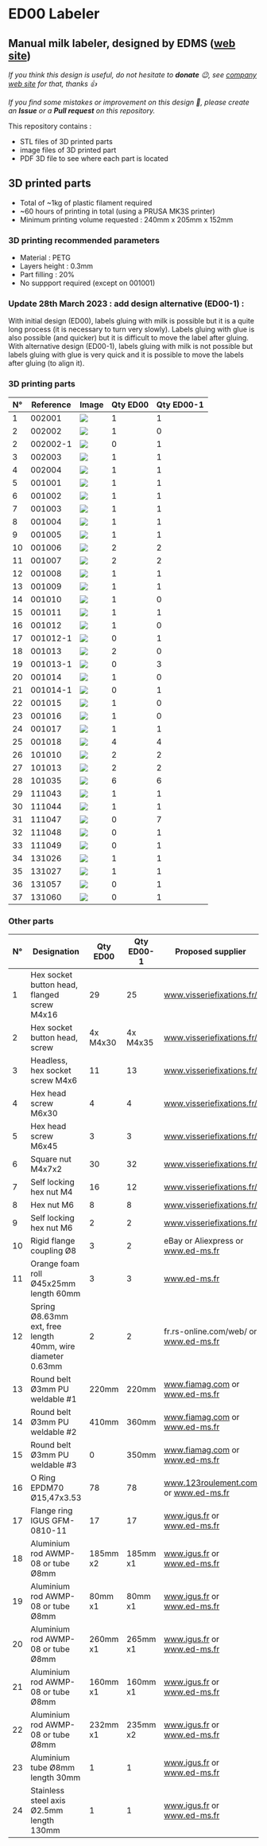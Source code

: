 # ED00 Labeler

## Manual milk labeler, designed by EDMS ([web site](https://www.ed-ms.fr))

*If you think this design is useful, do not hesitate to **donate** :wink:, see [company web site](https://www.ed-ms.fr) for that, thanks :+1:*

*If you find some mistakes or improvement on this design :monocle_face:, please create an **Issue** or a **Pull request** on this repository.*

This repository contains :
- STL files of 3D printed parts
- image files of 3D printed part
- PDF 3D file to see where each part is located

## 3D printed parts
- Total of ~1kg of plastic filament required
- ~60 hours of printing in total (using a PRUSA MK3S printer)
- Minimum printing volume requested : 240mm x 205mm x 152mm

### 3D printing recommended parameters
- Material : PETG
- Layers height : 0.3mm
- Part filling : 20%
- No suppport required (except on 001001)

### Update 28th March 2023 : add design alternative (ED00-1) :
With initial design (ED00), labels gluing with milk is possible but it is a quite long process (it is necessary to turn very slowly). Labels gluing with glue is also possible (and quicker) but it is difficult to move the label after gluing.
With alternative design (ED00-1), labels gluing with milk is not possible but labels gluing with glue is very quick and it is possible to move the labels after gluing (to align it).

### 3D printing parts
| N° | Reference  |Image            | Qty ED00 | Qty ED00-1 |
| -- | ---------- | ---             | -------- | ---------- |
| 1  | 002001     |![](002001.jpg)  | 1        | 1          |
| 2  | 002002     |![](002002.jpg)  | 1        | 0          |
| 2  | 002002-1   |![](002002-1.jpg)| 0        | 1          |
| 3  | 002003     |![](002003.jpg)  | 1        | 1          |
| 4  | 002004     |![](002004.jpg)  | 1        | 1          |
| 5  | 001001     |![](001001.jpg)  | 1        | 1          |
| 6  | 001002     |![](001002.jpg)  | 1        | 1          |
| 7  | 001003     |![](001003.jpg)  | 1        | 1          |
| 8  | 001004     |![](001004.jpg)  | 1        | 1          |
| 9  | 001005     |![](001005.jpg)  | 1        | 1          |
| 10 | 001006     |![](001006.jpg)  | 2        | 2          |
| 11 | 001007     |![](001007.jpg)  | 2        | 2          |
| 12 | 001008     |![](001008.jpg)  | 1        | 1          |
| 13 | 001009     |![](001009.jpg)  | 1        | 1          |
| 14 | 001010     |![](001010.jpg)  | 1        | 0          |
| 15 | 001011     |![](001011.jpg)  | 1        | 1          |
| 16 | 001012     |![](001012.jpg)  | 1        | 0          |
| 17 | 001012-1   |![](001012-1.jpg)| 0        | 1          |
| 18 | 001013     |![](001013.jpg)  | 2        | 0          |
| 19 | 001013-1   |![](001013-1.jpg)| 0        | 3          |
| 20 | 001014     |![](001014.jpg)  | 1        | 0          |
| 21 | 001014-1   |![](001014-1.jpg)| 0        | 1          |
| 22 | 001015     |![](001015.jpg)  | 1        | 0          |
| 23 | 001016     |![](001016.jpg)  | 1        | 0          |
| 24 | 001017     |![](001017.jpg)  | 1        | 1          |
| 25 | 001018     |![](001018.jpg)  | 4        | 4          |
| 26 | 101010     |![](101010.jpg)  | 2        | 2          |
| 27 | 101013     |![](101013.jpg)  | 2        | 2          |
| 28 | 101035     |![](101035.jpg)  | 6        | 6          |
| 29 | 111043     |![](111043.jpg)  | 1        | 1          |
| 30 | 111044     |![](111044.jpg)  | 1        | 1          |
| 31 | 111047     |![](111047.jpg)  | 0        | 7          |
| 32 | 111048     |![](111048.jpg)  | 0        | 1          |
| 33 | 111049     |![](111049.jpg)  | 0        | 1          |
| 34 | 131026     |![](131026.jpg)  | 1        | 1          |
| 35 | 131027     |![](131027.jpg)  | 1        | 1          |
| 36 | 131057     |![](131057.jpg)  | 0        | 1          |
| 37 | 131060     |![](131060.jpg)  | 0        | 1          |


### Other parts
| N° | Designation                                                | Qty ED00 | Qty ED00-1   | Proposed supplier                     | Note      |
| -- | ---------------------------------------------------------- | -------- | ------------ | ------------------------------------- | ----------|
| 1  | Hex socket button head, flanged screw M4x16                | 29       | 25           | www.visseriefixations.fr/             |           |
| 2  | Hex socket button head, screw                              | 4x M4x30 | 4x M4x35     | www.visseriefixations.fr/             |for 1009   |
| 3  | Headless, hex socket screw M4x6                            | 11       | 13           | www.visseriefixations.fr/             |           |
| 4  | Hex head screw M6x30                                       | 4        | 4            | www.visseriefixations.fr/             |           |
| 5  | Hex head screw M6x45                                       | 3        | 3            | www.visseriefixations.fr/             |           |
| 6  | Square nut M4x7x2                                          | 30       | 32           | www.visseriefixations.fr/             |           |
| 7  | Self locking hex nut M4                                    | 16       | 12           | www.visseriefixations.fr/             |           |
| 8  | Hex nut M6                                                 | 8        | 8            | www.visseriefixations.fr/             |           |
| 9  | Self locking hex nut M6                                    | 2        | 2            | www.visseriefixations.fr/             |for springs|
| 10 | Rigid flange coupling Ø8                                   | 3        | 2            | eBay or Aliexpress or www.ed-ms.fr    |           |
| 11 | Orange foam roll Ø45x25mm length 60mm                      | 3        | 3            | www.ed-ms.fr                          |           |
| 12 | Spring Ø8.63mm ext, free length 40mm, wire diameter 0.63mm | 2        | 2            | fr.rs-online.com/web/ or www.ed-ms.fr |ref 751512 |
| 13 | Round belt Ø3mm PU weldable #1                             | 220mm    | 220mm        | www.fiamag.com or www.ed-ms.fr        |           |
| 14 | Round belt Ø3mm PU weldable #2                             | 410mm    | 360mm        | www.fiamag.com or www.ed-ms.fr        |           |
| 15 | Round belt Ø3mm PU weldable #3                             | 0        | 350mm        | www.fiamag.com or www.ed-ms.fr        |           |
| 16 | O Ring EPDM70 Ø15,47x3.53                                  | 78       | 78           | www.123roulement.com or www.ed-ms.fr  |           |
| 17 | Flange ring IGUS GFM-0810-11                               | 17       | 17           | www.igus.fr or www.ed-ms.fr           |           |
| 18 | Aluminium rod AWMP-08 or tube Ø8mm                         | 185mm x2 | 185mm x1     | www.igus.fr or www.ed-ms.fr           |           |
| 19 | Aluminium rod AWMP-08 or tube Ø8mm                         | 80mm x1  | 80mm x1      | www.igus.fr or www.ed-ms.fr           |           |
| 20 | Aluminium rod AWMP-08 or tube Ø8mm                         | 260mm x1 | 265mm x1     | www.igus.fr or www.ed-ms.fr           |           |
| 21 | Aluminium rod AWMP-08 or tube Ø8mm                         | 160mm x1 | 160mm x1     | www.igus.fr or www.ed-ms.fr           |           |
| 22 | Aluminium rod AWMP-08 or tube Ø8mm                         | 232mm x1 | 235mm x2     | www.igus.fr or www.ed-ms.fr           |           |
| 23 | Aluminium tube Ø8mm length 30mm                            | 1        | 1            | www.igus.fr or www.ed-ms.fr           |for 1009   |
| 24 | Stainless steel axis Ø2.5mm length 130mm                   | 1        | 1            | www.igus.fr or www.ed-ms.fr           |for 111044 |
